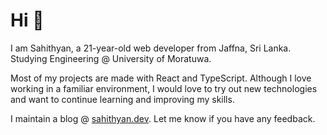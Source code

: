 # Hi 👋

I am Sahithyan, a 21-year-old web developer from Jaffna, Sri Lanka. Studying Engineering @ University of Moratuwa. 

Most of my projects are made with React and TypeScript. Although I love working in a familiar environment, I would love to try out new technologies and want to continue learning and improving my skills.  
  
I maintain a blog @ [sahithyan.dev](https://sahithyan.dev). Let me know if you have any feedback.
